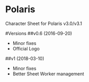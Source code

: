 # Polaris

Character Sheet for Polaris v3.0/v3.1

#Versions
##v0.6 (2016-09-20)

- Minor fixes
- Official Logo

##v1 (2018-03-10)

- Minor fixes
- Better Sheet Worker management